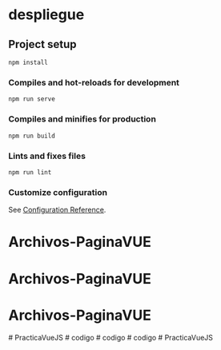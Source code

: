 # despliegue

## Project setup
```
npm install
```

### Compiles and hot-reloads for development
```
npm run serve
```

### Compiles and minifies for production
```
npm run build
```

### Lints and fixes files
```
npm run lint
```

### Customize configuration
See [Configuration Reference](https://cli.vuejs.org/config/).
# Archivos-PaginaVUE
# Archivos-PaginaVUE
# Archivos-PaginaVUE
#   P r a c t i c a V u e J S  
 #   c o d i g o  
 #   c o d i g o  
 #   c o d i g o  
 #   P r a c t i c a V u e J S  
 